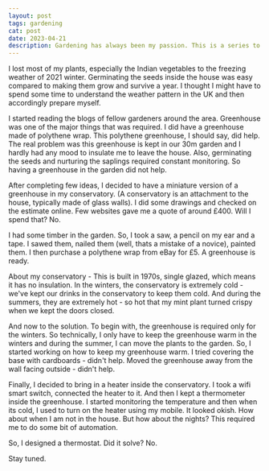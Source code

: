 ```yaml
---
layout: post
tags: gardening
cat: post
date: 2023-04-21
description: Gardening has always been my passion. This is a series to see the ebb and flow of my ci/cd in gardening
---
```


I lost most of my plants, especially the Indian vegetables to the freezing weather of 2021 winter. Germinating the seeds inside the house was easy compared to making them grow and survive a year. I thought I might have to spend some time to understand the weather pattern in the UK and then accordingly prepare myself.

I started reading the blogs of fellow gardeners around the area. Greenhouse was one of the major things that was required. I did have a greenhouse made of polythene wrap. This polythene greenhouse, I should say, did help. The real problem was this greenhouse is kept in our 30m garden and I hardly had any mood to insulate me to leave the house. Also, germinating the seeds and nurturing the saplings required constant monitoring. So having a greenhouse in the garden did not help.

After completing few ideas, I decided to have a miniature version of a greenhouse in my conservatory. (A conservatory is an attachment to the house, typically made of glass walls). I did some drawings and checked on the estimate online. Few websites gave me a quote of around £400. Will I spend that? No.

I had some timber in the garden. So, I took a saw, a pencil on my ear and a tape. I sawed them, nailed them (well, thats a mistake of a novice), painted them. I then purchase a polythene wrap from eBay for £5. A greenhouse is ready.

About my conservatory - This is built in 1970s, single glazed, which means it has no insulation. In the winters, the conservatory is extremely cold - we've kept our drinks in the conservatory to keep them cold. And during the summers, they are extremely hot - so hot that my mint plant turned crispy when we kept the doors closed.

And now to the solution. To begin with, the greenhouse is required only for the winters. So technically, I only have to keep the greenhouse warm in the winters and during the summer, I can move the plants to the garden. So, I started working on how to keep my greenhouse warm. I tried covering the base with cardboards - didn't help. Moved the greenhouse away from the wall facing outside - didn't help.

Finally, I decided to bring in a heater inside the conservatory. I took a wifi smart switch, connected the heater to it. And then I kept a thermometer inside the greenhouse. I started monitoring the temperature and then when its cold, I used to turn on the heater using my mobile. It looked okish. How about when I am not in the house. But how about the nights? This required me to do some bit of automation.

So, I designed a thermostat. Did it solve? No. 

Stay tuned.
